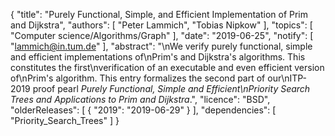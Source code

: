 {
    "title": "Purely Functional, Simple, and Efficient Implementation of Prim and Dijkstra",
    "authors": [
        "Peter Lammich",
        "Tobias Nipkow"
    ],
    "topics": [
        "Computer science/Algorithms/Graph"
    ],
    "date": "2019-06-25",
    "notify": [
        "lammich@in.tum.de"
    ],
    "abstract": "\nWe verify purely functional, simple and efficient implementations of\nPrim's and Dijkstra's algorithms. This constitutes the first\nverification of an executable and even efficient version of\nPrim's algorithm. This entry formalizes the second part of our\nITP-2019 proof pearl <em>Purely Functional, Simple and Efficient\nPriority Search Trees and Applications to Prim and Dijkstra</em>.",
    "licence": "BSD",
    "olderReleases": [
        {
            "2019": "2019-06-29"
        }
    ],
    "dependencies": [
        "Priority_Search_Trees"
    ]
}